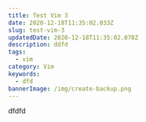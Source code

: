 ```yaml
---
title: Test Vim 3
date: 2020-12-18T11:35:02.033Z
slug: test-vim-3
updatedDate: 2020-12-18T11:35:02.070Z
description: ddfd
tags:
  - vim
category: Vim
keywords:
  - dfd
bannerImage: /img/create-backup.png
---
```


dfdfd
